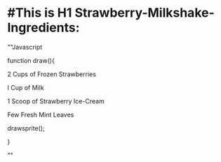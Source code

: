 # #This is H1 Strawberry-Milkshake- Ingredients:

""Javascript

function draw(){

2 Cups of Frozen Strawberries

I Cup of Milk

1 Scoop of Strawberry Ice-Cream

Few Fresh Mint Leaves

drawsprite();

}

""